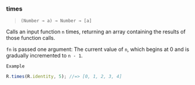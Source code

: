 ### times

> `(Number → a) → Number → [a]`

Calls an input function `n` times, returning an array containing the results of those function calls.

`fn` is passed one argument: The current value of `n`, which begins at 0 and is gradually incremented to `n - 1`.

`Example`

```js
R.times(R.identity, 5); //=> [0, 1, 2, 3, 4]
```
